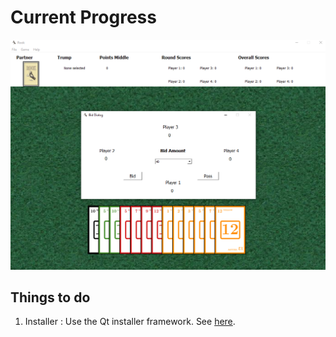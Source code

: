 # Current Progress

![alt text](screenshots/may10_2019.PNG)

## Things to do

1. Installer : Use the Qt installer framework. See [here](https://doc.qt.io/qtinstallerframework/ifw-overview.html).
